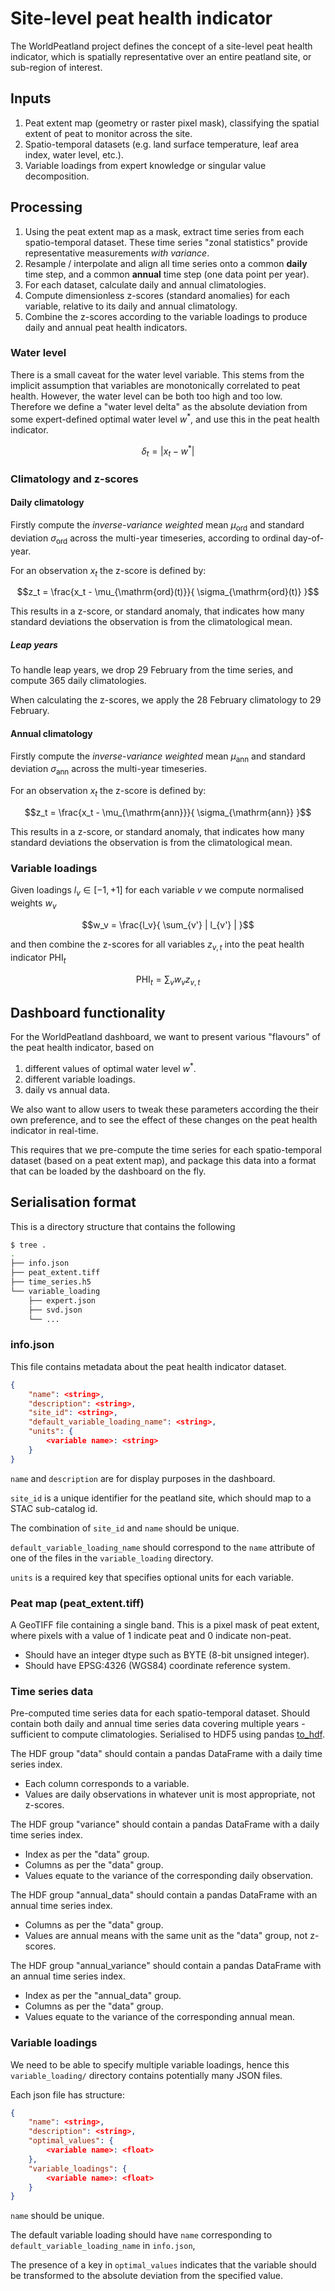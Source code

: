 # Site-level peat health indicator

The WorldPeatland project defines the concept of a site-level peat health indicator,
which is spatially representative over an entire peatland site, or sub-region of interest.

## Inputs

1. Peat extent map (geometry or raster pixel mask), classifying the spatial extent of peat to monitor across the site.
2. Spatio-temporal datasets (e.g. land surface temperature, leaf area index, water level, etc.).
3. Variable loadings from expert knowledge or singular value decomposition.

## Processing

1. Using the peat extent map as a mask, extract time series from each spatio-temporal dataset.
   These time series "zonal statistics" provide representative measurements *with variance*.
2. Resample / interpolate and align all time series onto
   a common **daily** time step,
   and a common **annual** time step (one data point per year).
3. For each dataset, calculate daily and annual climatologies.
4. Compute dimensionless z-scores (standard anomalies) for each variable,
   relative to its daily and annual climatology.
5. Combine the z-scores according to the variable loadings to produce
   daily and annual peat health indicators.

### Water level

There is a small caveat for the water level variable.
This stems from the implicit assumption that variables are monotonically correlated to peat health.
However, the water level can be both too high and too low.
Therefore we define a "water level delta" as the absolute deviation from some expert-defined optimal water level $w^*$,
and use this in the peat health indicator.

```math
\delta_t = | x_t - w^* |
```

### Climatology and z-scores

#### Daily climatology

Firstly compute the *inverse-variance weighted* mean $\mu_{\mathrm{ord}}$
and standard deviation $\sigma_{\mathrm{ord}}$
across the multi-year timeseries,
according to ordinal day-of-year.

For an observation $x_t$ the z-score is defined by:

```math
z_t = \frac{x_t - \mu_{\mathrm{ord}(t)}}{ \sigma_{\mathrm{ord}(t)} }
```

This results in a z-score, or standard anomaly, that indicates how many standard deviations the observation is
from the climatological mean.

##### Leap years

To handle leap years, we drop 29 February from the time series,
and compute 365 daily climatologies.

When calculating the z-scores, we apply the 28 February climatology to 29 February.

#### Annual climatology

Firstly compute the *inverse-variance weighted* mean $\mu_{\mathrm{ann}}$
and standard deviation $\sigma_{\mathrm{ann}}$
across the multi-year timeseries.

For an observation $x_t$ the z-score is defined by:

```math
z_t = \frac{x_t - \mu_{\mathrm{ann}}}{ \sigma_{\mathrm{ann}} }
```

This results in a z-score, or standard anomaly, that indicates how many standard deviations the observation is
from the climatological mean.

### Variable loadings

Given loadings $l_v \in [-1, +1]$ for each variable $v$ we compute normalised weights $w_v$

```math
w_v = \frac{l_v}{ \sum_{v'} | l_{v'} | }
```

and then combine the z-scores for all variables $z_{v, t}$ into the peat health indicator $\mathrm{PHI}_t$

```math
\mathrm{PHI}_t = \sum_v w_v z_{v, t}
```

## Dashboard functionality

For the WorldPeatland dashboard, we want to present various "flavours" of the peat health indicator, based on 

1. different values of optimal water level $w^*$. 
2. different variable loadings.
3. daily vs annual data.

We also want to allow users to tweak these parameters according the their own preference,
and to see the effect of these changes on the peat health indicator in real-time.

This requires that we pre-compute the time series for each spatio-temporal dataset (based on a peat extent map),
and package this data into a format that can be loaded by the dashboard on the fly.

## Serialisation format

This is a directory structure that contains the following

```bash
$ tree .
.
├── info.json
├── peat_extent.tiff
├── time_series.h5
└── variable_loading
    ├── expert.json
    ├── svd.json
    └── ...
```

### info.json

This file contains metadata about the peat health indicator dataset.

```json
{
    "name": <string>,
    "description": <string>,
    "site_id": <string>,
    "default_variable_loading_name": <string>,
    "units": {
        <variable name>: <string>
    }
}
```

`name` and `description` are for display purposes in the dashboard.

`site_id` is a unique identifier for the peatland site,
which should map to a STAC sub-catalog id.

The combination of `site_id` and `name` should be unique.

`default_variable_loading_name` should correspond to the `name` attribute of one of the files in the `variable_loading` directory.

`units` is a required key that specifies optional units for each variable.

### Peat map (peat_extent.tiff)

A GeoTIFF file containing a single band.
This is a pixel mask of peat extent,
where pixels with a value of 1 indicate peat and 0 indicate non-peat.

- Should have an integer dtype such as BYTE (8-bit unsigned integer).
- Should have EPSG:4326 (WGS84) coordinate reference system.

### Time series data

Pre-computed time series data for each spatio-temporal dataset.
Should contain both daily and annual time series data covering multiple years - sufficient to compute climatologies.
Serialised to HDF5 using pandas [to_hdf](https://pandas.pydata.org/docs/reference/api/pandas.DataFrame.to_hdf.html).

The HDF group "data" should contain a pandas DataFrame with a daily time series index.

- Each column corresponds to a variable.
- Values are daily observations in whatever unit is most appropriate, not z-scores.

The HDF group "variance" should contain a pandas DataFrame with a daily time series index.

- Index as per the "data" group.
- Columns as per the "data" group.
- Values equate to the variance of the corresponding daily observation.

The HDF group "annual_data" should contain a pandas DataFrame with an annual time series index.

- Columns as per the "data" group.
- Values are annual means with the same unit as the "data" group, not z-scores.

The HDF group "annual_variance" should contain a pandas DataFrame with an annual time series index.

- Index as per the "annual_data" group.
- Columns as per the "data" group.
- Values equate to the variance of the corresponding annual mean.

### Variable loadings

We need to be able to specify multiple variable loadings,
hence this `variable_loading/` directory contains potentially many JSON files.

Each json file has structure:

```json
{
    "name": <string>,
    "description": <string>,
    "optimal_values": {
        <variable name>: <float>
    },
    "variable_loadings": {
        <variable name>: <float>
    }
}
```

`name` should be unique.

The default variable loading should have `name` corresponding to `default_variable_loading_name` in `info.json`, 

The presence of a key in `optimal_values` indicates that the variable should be transformed to the absolute deviation from the specified value.
